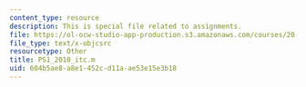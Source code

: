 ```yaml
---
content_type: resource
description: This is special file related to assignments.
file: https://ol-ocw-studio-app-production.s3.amazonaws.com/courses/20-320-analysis-of-biomolecular-and-cellular-systems-fall-2012/604b5ae8a8e1452cd11aae53e15e3b18_PS1_2010_itc.m
file_type: text/x-objcsrc
resourcetype: Other
title: PS1_2010_itc.m
uid: 604b5ae8-a8e1-452c-d11a-ae53e15e3b18
---
```

